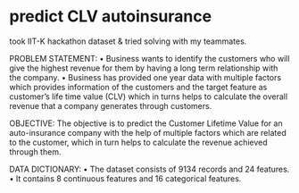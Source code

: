 # predict CLV autoinsurance
took IIT-K hackathon dataset &amp; tried solving with my teammates.

PROBLEM STATEMENT: 
•	Business wants to identify the customers who will give the highest revenue for them by having a long term relationship with the company.
•	Business has provided one year data with multiple factors which provides information of the customers and the target feature as customer’s life time value (CLV) which in turns helps to calculate the overall revenue that a company generates through customers.

OBJECTIVE:
The objective is to predict the Customer Lifetime Value for an auto-insurance company with the help of multiple factors which are related to the customer, which in turn helps to calculate the revenue achieved through them.

DATA DICTIONARY:
•	The dataset consists of 9134 records and 24 features.
•	It contains 8 continuous features and 16 categorical features.




